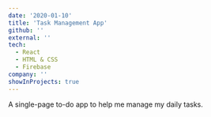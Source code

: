 ```yaml
---
date: '2020-01-10'
title: 'Task Management App'
github: ''
external: ''
tech:
  - React
  - HTML & CSS
  - Firebase
company: ''
showInProjects: true
---
```


A single-page to-do app to help me manage my daily tasks.
